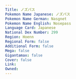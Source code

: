 ```yaml
---
﻿Title: ノズパス
Pokemon Name Japanese: ノズパス
Pokemon Name German: Nasgnet
Pokemon Name English: Nosepass
Language Card: Japanese
National Dex Number: 299
Region: Hoenn
Regional Form: false
Additional Form: false
Mega: false
Gigantamax: false
Cover: false
Link: 
Owned: 
---
```

